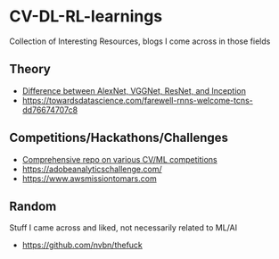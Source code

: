 # CV-DL-RL-learnings
Collection of Interesting Resources, blogs I come across in those fields
## Theory
* [Difference between AlexNet, VGGNet, ResNet, and Inception](https://towardsdatascience.com/the-w3h-of-alexnet-vggnet-resnet-and-inception-7baaaecccc96)
* https://towardsdatascience.com/farewell-rnns-welcome-tcns-dd76674707c8


## Competitions/Hackathons/Challenges
* [Comprehensive repo on various CV/ML competitions](https://github.com/skrish13/ml-contests-conf)
* https://adobeanalyticschallenge.com/
* https://www.awsmissiontomars.com



## Random
Stuff I came across and liked, not necessarily related to ML/AI
* https://github.com/nvbn/thefuck


